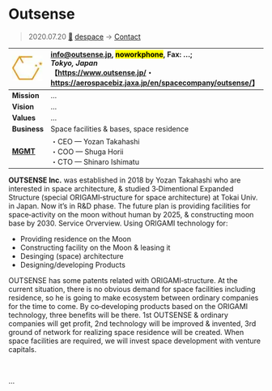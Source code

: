 # Outsense
> 2020.07.20 [🚀](../../index/index.md) [despace](../index.md) → [Contact](../contact.md)

|[![](../f/contact/o/outsense_logo1_thumb.webp)](../f/contact/o/outsense_logo1.webp)|<info@outsense.jp>, <mark>noworkphone</mark>, Fax: …;<br> *Tokyo, Japan*<br> 【<https://www.outsense.jp/>・ <https://aerospacebiz.jaxa.jp/en/spacecompany/outsense/>】|
|:-|:-|
|**Mission**|…|
|**Vision**|…|
|**Values**|…|
|**Business**|Space facilities & bases, space residence|
|**[MGMT](../mgmt.md)**|・CEO — Yozan Takahashi<br> ・COO — Shuga Horii<br> ・CTO — Shinaro Ishimatu|

**OUTSENSE Inc.** was established in 2018 by Yozan Takahashi who are interested in space architecture, & studied 3‑Dimentional Expanded Structure (special ORIGAMI‑structure for space architecture) at Tokai Univ. in Japan. Now it’s in R&D phase. The future plan is providing facilities for space‑activity on the moon without human by 2025, & constructing moon base by 2030. Service Orverview. Using ORIGAMI technology for:

   - Providing residence on the Moon
   - Constructing facility on the Moon & leasing it
   - Desinging (space) architecture
   - Designing/developing Products

OUTSENSE has some patents related with ORIGAMI‑structure. At the current situation, there is no obvious demand for space facilities including residence, so he is going to make ecosystem between ordinary companies for the time to come. By co‑developing products based on the ORIGAMI technology, three benefits will be there. 1st OUTSENSE & ordinary companies will get profit, 2nd technology will be improved & invented, 3rd ground of network for realizing space residence will be created. When space facilities are required, we will invest space development with venture capitals.

<p style="page-break-after:always"> </p>

…

